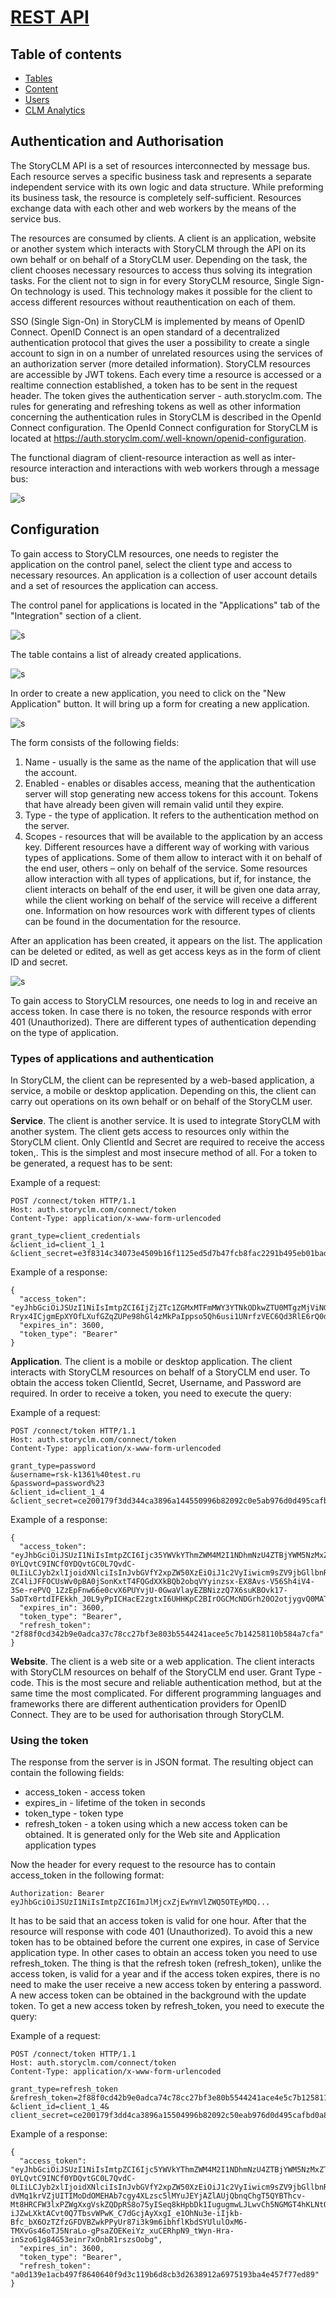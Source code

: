 ﻿
# [REST API](https://en.wikipedia.org/wiki/REST)

## Table of contents

* [Tables](RESTAPI_TABLES.md)
* [Content](RESTAPI_CONTENT.md)
* [Users](RESTAPI_USERS.md)
* [CLM Analytics](RESTAPI_CLMANALITYCS.md)

## Authentication and Authorisation

The StoryCLM API is a set of resources interconnected by message bus. Each resource serves a specific business task and represents a separate independent service with its own logic and data structure. While preforming its business task, the resource is completely self-sufficient. Resources exchange data with each other and web workers by the means of the service bus. 

The resources are consumed by clients. A client is an application, website or another system which interacts with StoryCLM through the API on its own behalf or on behalf of a StoryCLM user. Depending on the task, the client chooses necessary resources to access thus solving its integration tasks. For the client not to sign in for every StoryCLM resource, Single Sign-On technology is used. This technology makes it possible for the client to access different resources without reauthentication on each of them.

SSO (Single Sign-On) in StoryCLM is implemented by means of OpenID Connect. OpenID Connect is an open standard of a decentralized authentication protocol that gives the user a possibility to create a single account to sign in on a number of unrelated resources using the services of an authorization server (more detailed information). StoryCLM resources are accessible by JWT tokens. Each every time a resource is accessed or a realtime connection established, a token has to be sent in the request header. The token gives the authentication server - auth.storyclm.com. The rules for generating and refreshing tokens as well as other information concerning the authentication rules in StoryCLM is described in the OpenId Connect configuration. The OpenId Connect configuration for StoryCLM is located at https://auth.storyclm.com/.well-known/openid-configuration. 

The functional diagram of client-resource interaction as well as inter-resource interaction and interactions with web workers through a message bus: 

![s](images/rest/1.png)

## Configuration 

To gain access to StoryCLM resources, one needs to register the application on the control panel, select the client type and access to necessary resources. An application is a collection of user account details and a set of resources the application can access. 

The control panel for applications is located in the "Applications" tab of the "Integration" section of a client.

![s](images/rest/2.png)

The table contains a list of already created applications.

![s](images/rest/3.png)

In order to create a new application, you need to click on the "New Application" button. It will bring up a form for creating a new application.

![s](images/rest/4.png)

The form consists of the following fields:

 1. Name - usually is the same as the name of the application that will use the account.
 2. Enabled - enables or disables access, meaning that the authentication server will stop generating new access tokens for this account. Tokens that have already been given will remain valid until they expire.
 3. Type - the type of application. It refers to the authentication method on the server.
 4. Scopes - resources that will be available to the application by an access key. Different resources have a different way of working with various types of applications. Some of them allow to interact with it on behalf of the end user, others – only on behalf of the service. Some resources allow interaction with all types of applications, but if, for instance, the client interacts on behalf of the end user, it will be given one data array, while the client working on behalf of the service will receive a different one. Information on how resources work with different types of clients can be found in the documentation for the resource. 

After an application has been created, it appears on the list. The application can be deleted or edited, as well as get access keys as in the form of client ID and secret.

![s](images/rest/5.png)

To gain access to StoryCLM resources, one needs to log in and receive an access token. In case there is no token, the resource responds with error 401 (Unauthorized). There are different types of authentication depending on the type of application.

### Types of applications and authentication

In StoryCLM, the client can be represented by a web-based application, a service, a mobile or desktop application. Depending on this, the client can carry out operations on its own behalf or on behalf of the StoryCLM user.

**Service**. The client is another service. It is used to integrate StoryCLM with another system. The client gets access to resources only within the StoryCLM client. Only ClientId and Secret are required to receive the access token,. This is the simplest and most insecure method of all. For a token to be generated, a request has to be sent: 

Example of a request:

```
POST /connect/token HTTP/1.1
Host: auth.storyclm.com/connect/token
Content-Type: application/x-www-form-urlencoded

grant_type=client_credentials
&client_id=client_1_1
&client_secret=e3f8314c34073e4509b16f1125ed5d7b47fcb8fac2291b495eb01bad4a0fb5f9e543
```

Example of a response:

```
{
  "access_token": "eyJhbGciOiJSUzI1NiIsImtpZCI6IjZjZTc1ZGMxMTFmMWY3YTNkODkwZTU0MTgzMjViNGZlIiwidHlwIjoiSldUIn0.eyJuYmYiOjE1MDAzMzQ5MjgsImV4cCI6MTUwMDMzODUyOCwiaXNzIjoiaHR0cHM6Ly9sb2NhbGhvc3Q6NDQzMzEiLCJhdWQiOlsiaHR0cHM6Ly9sb2NhbGhvc3Q6NDQzMzEvcmVzb3VyY2VzIiwiY29udGVudCIsIm15byIsInRhYmxlcyJdLCJjbGllbnRfaWQiOiJjbGllbnRfMV8xIiwic2NvcGUiOlsiY29udGVudCIsIm15byIsInRhYmxlcyJdfQ.Cm9mQe458lXuxzV5lAE6wMlXVE7u3aZRwEnpK6g9gnp9B9mwKnml24QgusKqKUCkFZ8_rboFqYz7lguluBTiO75EZO0J7Npm9s41Mnv9AEuSAcfaJuqqdi9vIxTSddxJFZ2QDJvAmQMrp_A5SfPeqNzsxZ2gcry3YbJTxwxu5R_2J4yCIHRI0930Qu_lM57YNcxgYOGOQ4WNJT4OAru1IlO2MYbaCYp7a5OqH93tzV_LlYFTvNL_ppceuZrxkENHzmV_Jo-Rryx4ICjgmEpXYOfLXufGZqZUPe98hGl4zMkPaIppso5Qh6usi1UNrfzVEC6Qd3RlE6rQ0dQ5lDSv1A",
  "expires_in": 3600,
  "token_type": "Bearer"
}
```

**Application**. The client is a mobile or desktop application. The client interacts with StoryCLM resources on behalf of a StoryCLM end user. To obtain the access token ClientId, Secret, Username, and Password are required. In order to receive a token, you need to execute the query:

Example of a request:
```
POST /connect/token HTTP/1.1
Host: auth.storyclm.com/connect/token
Content-Type: application/x-www-form-urlencoded

grant_type=password
&username=rsk-k1361%40test.ru
&password=password%23
&client_id=client_1_4
&client_secret=ce200179f3dd344ca3896a144550996b82092c0e5ab976d0d495cafbd0a84b2fa3bc6
```

Example of a response:
```
{
  "access_token": "eyJhbGciOiJSUzI1NiIsImtpZCI6Ijc35YWVkYThmZWM4M2I1NDhmNzU4ZTBjYWM5NzMxZTQ1IiwidHlwIjoiSldUIn0.eyJuYmYiOjE1MDAzNzc2MjksImV4cCI6MTUwMDM4MTIyOSwiaXNzIjoiaHR0cHM6Ly9sb2NhbGhvc3Q6NDQzMzEiLCJhdWQiOlsiaHR0cHM6Ly9sb2NhbGhvc3Q6NDQzMzEvcmVzb3VyY2VzIiwiY29udGVudCIsIm15byIsInRhYmxlcyJdLCJjbGllbnRfaWQiOiJjbGllbnRfMV80Iiwic3ViIjoiYjFhZTI0OWItMjJjNC00YjBiLWE53ZWMtNjZmMDUyMWE0NzE1IiwiYXV0aF90aW1lIjoxNTAwMzc3NjI5LCJpZHAiOiJsb2NhbCIsIm5hbWUiOiJyc2stazE2MUB5YS5ydSIsImZ1bGxuYW1lIjoi0J_RgNC-0YLQvtC9INCf0YDQvtGC0L7QvdC-0LIiLCJyb2xlIjoidXNlciIsInJvbGVfY2xpZW50XzEiOiJ1c2VyIiwicm9sZV9jbGllbnRfMiI6InVzZXIiLCJzY29wZSI6WyJjb250ZW50IiwibXlvIiwidGFibGVzIiwib2ZmbGluZV9hY2Nlc3MiXSwiYW1yIjpbIiJdfQ.KjLIYZ4Jd33e6uXw1zuNylvB5KJCNcQRvgltBV56GcEzaKmxE9MgImF0ainj7eVfZJU9REipLw1Ni2l4aG7C2buEORhNYXX79-ZC4liJFFOCUsWv0pBA0jSonKxtT4FQGdXXkBQb2obqVYyinzsx-EX8Avs-V56Sh4iV4-3Se-rePVQ_1ZzEpFnw66e0cvX6PUYvjU-0GwaVlayEZBNizzQ7X6suKBOvk17-SaDTx0rtdIFEkkh_J0L9yPpICHacE2zgtxI6UHHKpC2BIrOGCMcNDGrh20O2otjygvQ0MATOm7T1Cb5gH4CdfN7AyIHh288uvX2L9moy_UaUm_Xo3w",
  "expires_in": 3600,
  "token_type": "Bearer",
  "refresh_token": "2f88f0cd342b9e0adca37c78cc27bf3e803b5544241acee5c7b14258110b584a7cfa"
}
```

**Website**. The client is a web site or a web application. The client interacts with StoryCLM resources on behalf of the StoryCLM end user. Grant Type - code. This is the most secure and reliable authentication method, but at the same time the most complicated. For different programming languages ​​and frameworks there are different authentication providers for OpenID Connect. They are to be used for authorisation through StoryCLM.

### Using the token

The response from the server is in JSON format. The resulting object can contain the following fields:

* access_token - access token
* expires_in - lifetime of the token in seconds
* token_type - token type
* refresh_token - a token using which a new access token can be obtained. It is generated only for the Web site and Application application types

Now the header for every request to the resource has to contain access_token in the following format:

```
Authorization: Bearer eyJhbGciOiJSUzI1NiIsImtpZCI6ImJlMjcxZjEwYmVlZWQ5OTEyMDQ...
```
It has to be said that an access token is valid for one hour. After that the resource will response with code 401 (Unauthorized). To avoid this a new token has to be obtained before the current one expires, in case of Service application type. In other cases to obtain an access token you need to use refresh_token. The thing is that the refresh token (refresh_token), unlike the access token, is valid for a year and if the access token expires, there is no need to make the user receive a new access token by entering a password. A new access token can be obtained in the background with the update token. To get a new access token by refresh_token, you need to execute the query:

Example of a request:

```
POST /connect/token HTTP/1.1
Host: auth.storyclm.com/connect/token
Content-Type: application/x-www-form-urlencoded

grant_type=refresh_token
&refresh_token=2f88f0cd42b9e0adca74c78cc27bf3e80b5544241ace4e5c7b1258110b584a7cfa
&client_id=client_1_4&
client_secret=ce200179f3dd4ca3896a15504996b82092c50eab976d0d495cafbd0a84b2fa3bc6
```
Example of a response:
```
{
  "access_token": "eyJhbGciOiJSUzI1NiIsImtpZCI6Ijc5YWVkYThmZWM4M2I1NDhmNzU4ZTBjYWM5NzMxZTQ1IiwidHlwIjoiSldUIn0.eyJuYmYiOjE1MDAzNzc2MzgsImV4cCI6MTUwMDM4MTIzOCwiaXNzIjoiaHR0cHM6Ly9sb2NhbGhvc3Q6NDQzMzEiLCJhdWQiOlsiaHR0cHM6Ly9sb2NhbGhvc3Q6NDQzMzEvcmVzb3VyY2VzIi4wiY29udGVudCIsInRhYmxlcyIsIm15byJdLCJjbGllbnRfaWQiOiJjbGllbnRfMV80Iiwic3ViIjoiYjFhZTI0OWItMjJjNC00YjBiLWE5ZWMtNjZmMDUyMWE0NzE1IiwiYXV0aF90aW1lIjoxNTAwMzc3NjI5LCJpZHAiOiJsb2NhbCIsIm5hbWUiOiJyc2stazE2MUB5YS5ydSIsImZ1bGxuY3W1lIjoi0J_RgNC-0YLQvtC9INCf0YDQvtGC0L7QvdC-0LIiLCJyb2xlIjoidXNlciIsInJvbGVfY2xpZW50XzEiOiJ1c2VyIiwicm9sZV9jbGllbnRfMiI6InVzZXIiLCJzY29wZSI6WyJjb250ZW50IiwidGFibGVzIiwibXlvIiwib2ZmbGluZV9hY2Nlc3Mi4XSwiYW1yIjpbIiJdfQ.jGsZo2s16pQ-dVMq1krVZjUITIMoDdOMEHAb7cgy4XLzsc5lMYuJEYjAZlAUjQbnqChgT5QYBThcv-Mt8HRCFW3lxPZWgXxgVskZQDpRS8o75yISeq8kHpbDk1IugugmwLJLwvCh5NGMGT4hKLNtQA79NY-iJZwLXktACvt0Q7TbsvWPwK_C7dGcjAyXxgI_e1OhNu3e-iIjkb-Bfc_bX6OzTZfzGFDVBZwkPPyUr87i3k9m6ibhflKbdSYUlulOxM6-TMXvGs46oTJ5NraLo-gPsaZOEKeiYz_xuCERhpN9_tWyn-Hra-inSzo61g84G53einr7xOnbR1rszsOobg",
  "expires_in": 3600,
  "token_type": "Bearer",
  "refresh_token": "a0d139e1acb497f8640640f9d3c119b6d8cb3d2638912a6975193ba4e457f77ed89"
}
```